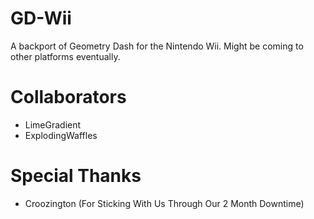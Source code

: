 # GD-Wii
A backport of Geometry Dash for the Nintendo Wii. Might be coming to other platforms eventually.

# Collaborators
- LimeGradient
- ExplodingWaffles

# Special Thanks
- Croozington (For Sticking With Us Through Our 2 Month Downtime)